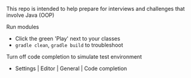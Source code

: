 This repo is intended to help prepare for interviews and challenges
that involve Java (OOP)

Run modules
- Click the green 'Play' next to your classes
- `gradle clean`, `gradle build` to troubleshoot 

Turn off code completion to simulate test environment
- Settings | Editor | General | Code completion
